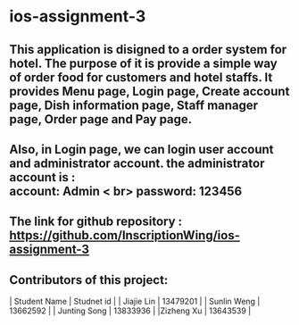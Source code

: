 # ios-assignment-3  
## This application is disigned to a order system for hotel. The purpose of it is provide a simple way of order food for customers and hotel staffs. It provides Menu page, Login page, Create account page, Dish information page, Staff manager page, Order page and Pay page.  
## Also, in Login page, we can login user account and administrator account. the administrator account is :  <br> account: Admin  < br> password: 123456

## The link for github repository : https://github.com/InscriptionWing/ios-assignment-3  
  
## Contributors of this project:   
| Student Name | Studnet id |
| Jiajie Lin | 13479201 |
| Sunlin Weng | 13662592 |
| Junting Song | 13833936 |
|Zizheng Xu | 13643539 |
